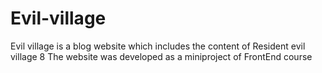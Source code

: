 # Evil-village
Evil village is a blog website which includes the content of Resident evil village 8
The website was developed as a miniproject of FrontEnd course
